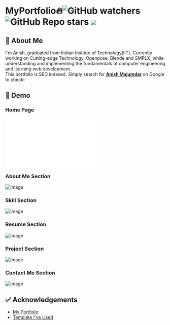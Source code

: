 # MyPortfolio🔥![GitHub watchers](https://img.shields.io/github/watchers/dhruba-datta/MyPortfolio?style=social) ![GitHub Repo stars](https://img.shields.io/github/stars/dhruba-datta/MyPortfolio?style=social)  ![](https://visitor-badge.glitch.me/badge?page_id=dhruba-datta.dhruba-datta/MyPortfolio")


## 🚀 About Me
I'm Anish, graduated from Indian Institue of Technology(IIT). Currently working on Cutting-edge Technology, Openpose, Blende and SMPLX, while understanding and implementing the fundamentals of computer engineering and learning web development. \
This portfolio is SEO indexed. Simply search for **[Anish Majumdar](https://www.google.com/search?client=opera&q=anish+majumdar+kgp&sourceid=opera&ie=UTF-8&oe=UTF-8)** on Google to check!

## 🐣 Demo
### Home Page
![Portfolio header](file:///Users/anishmajumdar/Desktop/Anish%20Majumdar%20_%20port1.gif.html)

### About Me Section
![image]()

### Skill Section
![image](https://user-images.githubusercontent.com/74358627/190101093-114140d0-1ae8-4e85-b9b4-d3d6bcdb2d0b.png)

### Resume Section
![image]()

### Project Section
![image](https://user-images.githubusercontent.com/74358627/190101364-e72c4e9c-c5d7-4f5a-a06b-2155dc92fe86.png)

### Contact Me Section
![image]()

## ✅ Acknowledgements

 - [My Portfolio](https://anishmajumdar.netlify.app/)
 - [Template I've Used](https://bootstrapmade.com/free-html-bootstrap-template-my-resume/)
